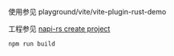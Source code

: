 使用参见 playground/vite/vite-plugin-rust-demo

工程参见 [napi-rs create project](https://napi.rs/docs/introduction/getting-started#create-project)

```bash
npm run build
```
